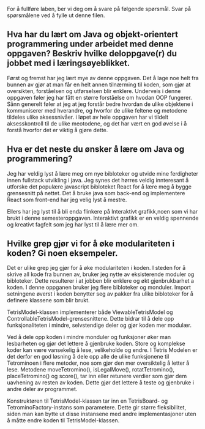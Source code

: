 For å fullføre laben, ber vi deg om å svare på følgende spørsmål. Svar på spørsmålene ved å fylle ut denne filen.

## Hva har du lært om Java og objekt-orientert programmering under arbeidet med denne oppgaven? Beskriv hvilke deloppgave(r) du jobbet med i læringsøyeblikket.

<!-- ditt svar her -->
Først og fremst har jeg lært mye av denne oppgaven. Det å lage noe helt fra bunnen av gjør at man får en helt annen tilnærming til koden, som gjør at oversikten, forståelsen og utførselsen blir enklere. Underveis i denne oppgaven føler jeg har fått en større forståelse om hvodan OOP fungerer. Sånn generelt føler at jeg at jeg forstår bedre hvordan de ulike objektene i kommuniserer med hverandre, og hvorfor de ulike feltene og metodene tildeles ulike aksessnivåer. i løpet av hele oppgaven har vi tildelt aksesskontroll til de ulike meotodene, og det har vært en god øvelse i å forstå hvorfor det er viktig å gjøre dette. 


## Hva er det neste du ønsker å lære om Java og programmering?

<!-- ditt svar her -->
Jeg har veldig lyst å lære meg om nye bibloteker og utvide mine ferdigheter innen fullstack utvikling i java. Jeg synes det hørres veldig innteresant å utforske det populære javascript bibloteket React for å lære meg å bygge grensesnitt på nettet. Det å bruke java som back-end og implementere React som front-end har jeg velig lyst å mestre. 

Ellers har jeg lyst til å bli enda flinkere på Interaktivt grafikk,noen som vi har brukt i denne semesteroppgaven. Interaktivt grafikk er en veldig spennende og kreativt fagfelt som jeg har lyst til å lære mer om.




## Hvilke grep gjør vi for å øke modulariteten i koden? Gi noen eksempeler.

<!-- ditt svar her  -->
Det er ulike grep jeg gjør for å øke modulariteten i koden. I steden for å skrive all kode fra bunnen av, bruker jeg nytte av eksisterende moduler og bibloteker. Dette resulterer i at jobben blir enklere og økt gjenbrukbarhet a koden. I denne oppganen bruker jeg flere bibloteker og monduler. Import setningene øverst i koden benytter seg av pakker fra ulike bibloteker for å definere klassene som blir brukt. 

TetrisModel-klassen implementerer både ViewableTetrisModel og ControllableTetrisModel-grensesnittene. Dette bidrar til å dele opp funksjonaliteten i mindre, selvstendige deler og gjør koden mer modulær.

Ved å dele opp koden i mindre monduler  og funksjoner øker man lesbarheten og gjør det lettere å gjenbruke koden. Store og komplekse koder kan være vansekelig å lese, velikeholde og endre. I Tetris Modelen er det derfor en god løsning å dele opp alle de ulike funksjonene til Tetrominoen i flere metoder, noe som gjør den mer oversiktelig å letter å lese. Metodene moveTetromino(), isLegalMove(), rotatTetromino(), placeTetromino() og score(), tar inn eller retunere verdier som gjør dem uavhening av resten av koden. Dette gjør det lettere å teste og gjenbruke i andre deler av programmet.

Konstruktøren til TetrisModel-klassen tar inn en TetrisBoard- og TetrominoFactory-instans som parametere. Dette gir større fleksibilitet, siden man kan bytte ut disse instansene med andre implementasjoner uten å måtte endre koden til TetrisModel-klassen.











